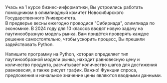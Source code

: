 Учась на 1 курсе бизнес-информатики, Вы устроились работать помощником в олимпиадный комитет Новосибирского Государственного Университета.  
В предверье весны ежегодно проводися "Сибириада", олимпиада по экономике. В 2024 году для 10 классов вводят новую задачу на паутинообразную модель рынка.
Вам придётся проверять каждое решение самостоятельно, чтобы ускорить процесс, Вы прешили задействовать Python. 

Напишите программу на Python, которая определяет тип паутинообразной модели рынка, находит равновесную цену и количество продукта, расчитывает количество шагов
для достижения равновесия, а также рисует график. 
Важно! Функции спроса, предложения и начальное значение цены являются вводными данными.
